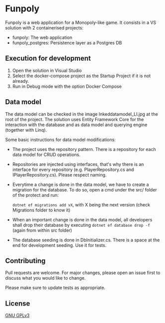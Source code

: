 # Funpoly

Funpoly is a web application for a Monopoly-like game. It consists in a VS solution with 2 containerised projects:

- funpoly: The web application
- funpoly_postgres: Persistence layer as a Postgres DB

## Execution for development

1. Open the solution in Visual Studio
1. Select the docker-compose project as the Startup Project if it is not already.
1. Run in Debug mode with the option Docker Compose


## Data model

The data model can be checked in the image Inkeddatamodel_LI.jpg at the root of the project. The solution uses Entity Framework Core for the interaction with the database and as data model and querying engine (together with Linq).

Some basic instructions for data model modifications:

- The project uses the repository pattern. There is a repository for each data model for CRUD operations.
- Repositories are injected using interfaces, that's why there is an interface for every repository (e.g. PlayerRepository.cs and IPlayerRepository.cs). Please respect naming.
- Everytime a change is done in the data model, we have to create a migration for the database. To do so, open a cmd under the src/ folder of the protect and run:

  `dotnet ef migrations add vX`, with X being the next version (check Migrations folder to know it)

- When an important change is done in the data model, all developers shall drop their database by executing `dotnet ef database drop -f` (again from within src folder)

- The database seeding is done in DbInitializer.cs. There is a space at the end for development seeding. Use it for tests.

## Contributing
Pull requests are welcome. For major changes, please open an issue first to discuss what you would like to change.

Please make sure to update tests as appropriate.

## License
[GNU GPLv3](https://choosealicense.com/licenses/gpl-3.0/)